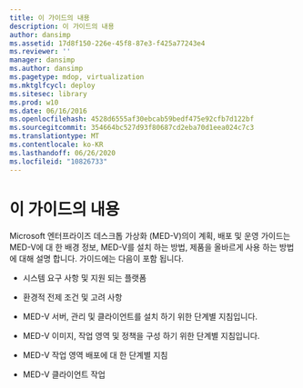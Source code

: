 ```yaml
---
title: 이 가이드의 내용
description: 이 가이드의 내용
author: dansimp
ms.assetid: 17d8f150-226e-45f8-87e3-f425a77243e4
ms.reviewer: ''
manager: dansimp
ms.author: dansimp
ms.pagetype: mdop, virtualization
ms.mktglfcycl: deploy
ms.sitesec: library
ms.prod: w10
ms.date: 06/16/2016
ms.openlocfilehash: 4528d6555af30ebcab59bedf475e92cfb7d122bf
ms.sourcegitcommit: 354664bc527d93f80687cd2eba70d1eea024c7c3
ms.translationtype: MT
ms.contentlocale: ko-KR
ms.lasthandoff: 06/26/2020
ms.locfileid: "10826733"
---
```

# 이 가이드의 내용


Microsoft 엔터프라이즈 데스크톱 가상화 (MED-V)의이 계획, 배포 및 운영 가이드는 MED-V에 대 한 배경 정보, MED-V를 설치 하는 방법, 제품을 올바르게 사용 하는 방법에 대해 설명 합니다. 가이드에는 다음이 포함 됩니다.

-   시스템 요구 사항 및 지원 되는 플랫폼

-   환경적 전제 조건 및 고려 사항

-   MED-V 서버, 관리 및 클라이언트를 설치 하기 위한 단계별 지침입니다.

-   MED-V 이미지, 작업 영역 및 정책을 구성 하기 위한 단계별 지침입니다.

-   MED-V 작업 영역 배포에 대 한 단계별 지침

-   MED-V 클라이언트 작업

 

 





